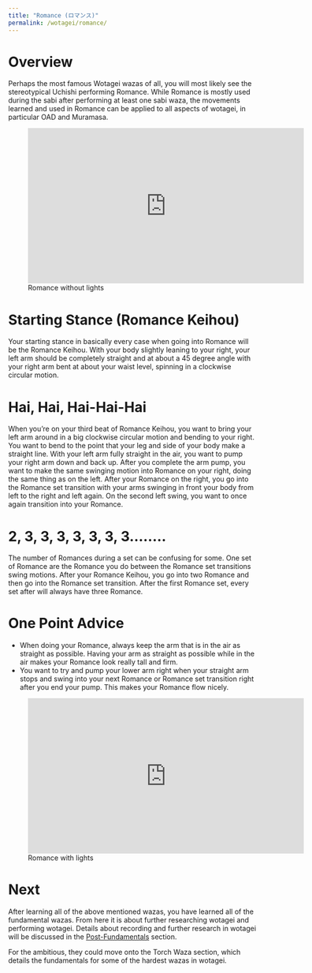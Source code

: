 ```yaml
---
title: "Romance (ロマンス)"
permalink: /wotagei/romance/
---
```


# Overview
Perhaps the most famous Wotagei wazas of all, you will most likely see the stereotypical Uchishi performing Romance. While Romance is mostly used during the sabi after performing at least one sabi waza, the movements learned and used in Romance can be applied to all aspects of wotagei, in particular OAD and Muramasa.

<figure>
<iframe width="560" height="315" src="https://www.youtube.com/embed/jcX1VNDvs0s" frameborder="0" allow="accelerometer; autoplay; encrypted-media; gyroscope; picture-in-picture" allowfullscreen></iframe>
<figcaption>Romance without lights</figcaption>
</figure>

# Starting Stance (Romance Keihou)
Your starting stance in basically every case when going into Romance will be the Romance Keihou.
With your body slightly leaning to your right, your left arm should be completely straight and at about a 45 degree angle with your right arm bent at about your waist level, spinning in a clockwise circular motion.

# Hai, Hai, Hai-Hai-Hai
When you’re on your third beat of Romance Keihou, you want to bring your left arm around in a big clockwise circular motion and bending to your right. You want to bend to the point that your leg and side of your body make a straight line. With your left arm fully straight in the air, you want to pump your right arm down and back up. After you complete the arm pump, you want to make the same swinging motion into Romance on your right, doing the same thing as on the left. After your Romance on the right, you go into the Romance set transition with your arms swinging in front your body from left to the right and left again. On the second left swing, you want to once again transition into your Romance.
# 2, 3, 3, 3, 3, 3, 3, 3……..
The number of Romances during a set can be confusing for some. One set of Romance are the Romance you do between the Romance set transitions swing motions. After your Romance Keihou, you go into two Romance and then go into the Romance set transition. After the first Romance set, every set after will always have three Romance.

# One Point Advice
 + When doing your Romance, always keep the arm that is in the air as straight as possible. Having your arm as straight as possible while in the air makes your Romance look really tall and firm.
 + You want to try and pump your lower arm right when your straight arm stops and swing into your next Romance or Romance set transition right after you end your pump. This makes your Romance flow nicely.

<figure>
<iframe width="560" height="315" src="https://www.youtube.com/embed/IZ19gVTLChI" frameborder="0" allow="accelerometer; autoplay; encrypted-media; gyroscope; picture-in-picture" allowfullscreen></iframe>
<figcaption>Romance with lights</figcaption>
</figure>

# Next
After learning all of the above mentioned wazas, you have learned all of the fundamental wazas.
From here it is about further researching wotagei and performing wotagei.
Details about recording and further research in wotagei will be discussed in the <a href="">Post-Fundamentals</a> section.

For the ambitious, they could move onto the Torch Waza section, which details the fundamentals for some of the hardest wazas in wotagei.

